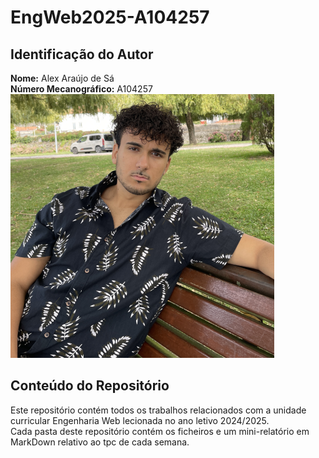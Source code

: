# EngWeb2025-A104257

## Identificação do Autor

**Nome:** Alex Araújo de Sá  
**Número Mecanográfico:** A104257  
![](./Imagens/Avatar.png)

## Conteúdo do Repositório

Este repositório contém todos os trabalhos relacionados com a unidade curricular Engenharia Web lecionada no ano letivo 2024/2025.  
Cada pasta deste repositório contém os ficheiros e um mini-relatório em MarkDown relativo ao tpc de cada semana.